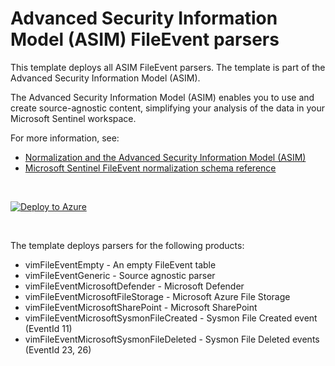 # Advanced Security Information Model (ASIM) FileEvent parsers 

This template deploys all ASIM FileEvent parsers. The template is part of the Advanced Security Information Model (ASIM).

The Advanced Security Information Model (ASIM) enables you to use and create source-agnostic content, simplifying your analysis of the data in your Microsoft Sentinel workspace.

For more information, see:

- [Normalization and the Advanced Security Information Model (ASIM)](https://aka.ms/AboutASIM)
- [Microsoft Sentinel FileEvent normalization schema reference](https://aka.ms/ASimFileEventDoc)

<br>

[![Deploy to Azure](https://aka.ms/deploytoazurebutton)](https://aka.ms/ASimFileEventARM)

<br>

The template deploys parsers for the following products:
* vimFileEventEmpty - An empty FileEvent table
* vimFileEventGeneric - Source agnostic parser
* vimFileEventMicrosoftDefender - Microsoft Defender 
* vimFileEventMicrosoftFileStorage - Microsoft Azure File Storage
* vimFileEventMicrosoftSharePoint - Microsoft SharePoint
* vimFileEventMicrosoftSysmonFileCreated - Sysmon File Created event (EventId 11)
* vimFileEventMicrosoftSysmonFileDeleted - Sysmon File Deleted events (EventId 23, 26)

<br>

